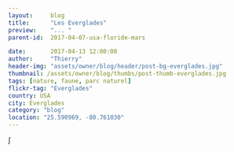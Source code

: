 ```yaml
---
layout:     blog
title:      "Les Everglades"
preview:    "... "
parent-id:  2017-04-07-usa-floride-mars

date:       2017-04-13 12:00:00
author:     "Thierry"
header-img: "assets/owner/blog/header/post-bg-everglades.jpg"
thumbnail: /assets/owner/blog/thumbs/post-thumb-everglades.jpg
tags: [nature, faune, parc naturel]
flickr-tag: "Everglades"
country: USA
city: Everglades
category: "blog"
location: "25.590969, -80.761030"
---
```


∫